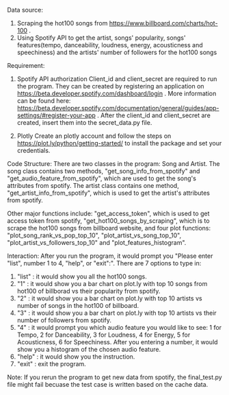 
Data source:
1. Scraping the hot100 songs from https://www.billboard.com/charts/hot-100 . 
2. Using Spotify API to get the artist, songs' popularity, songs' features(tempo, danceability, loudness, energy, acousticness and speechiness) and the artists' number of followers for the hot100 songs  


Requirement: 
1. Spotify API authorization 
Client_id and client_secret are required to run the program. They can be created by registering an application on https://beta.developer.spotify.com/dashboard/login . More information can be found here: https://beta.developer.spotify.com/documentation/general/guides/app-settings/#register-your-app . After the client_id and client_secret are created, insert them into the secret_data.py file. 

2. Plotly 
Create an plotly account and follow the steps on https://plot.ly/python/getting-started/ to install the package and set your credentials. 


Code Structure:
There are two classes in the program: Song and Artist. The song class contains two methods, "get_song_info_from_spotify" and "get_audio_feature_from_spotify", which are used to get the song's attributes from spotify. The artist class contains one method, "get_artist_info_from_spotify", which is used to get the artist's attributes from spotify. 

Other major functions include: "get_access_token", which is used to get access token from spotify, "get_hot100_songs_by_scraping", which is to scrape the hot100 songs from billboard website, and four plot functions: "plot_song_rank_vs_pop_top_10", "plot_artist_vs_song_top_10", "plot_artist_vs_followers_top_10" and "plot_features_histogram". 


Interaction:
After you run the program, it would prompt you "Please enter "list", number 1 to 4, "help", or "exit":".
There are 7 options to type in:
1. "list" : it would show you all the hot100 songs. 
2. "1" : it would show you a bar chart on plot.ly with top 10 songs from hot100 of billborad vs their popularity from spotify. 
3. "2" : it would show you a bar chart on plot.ly with top 10 artists vs number of songs in the hot100 of billboard.
4. "3" : it would show you a bar chart on plot.ly with top 10 artists vs their number of followers from spotify.
5. "4" : it would prompt you which audio feature you would like to see: 1 for Tempo, 2 for Danceability, 3 for Loudness, 4 for Energy, 5 for Acousticness, 6 for Speechiness. After you entering a number, it would show you a histogram of the chosen audio feature. 
6. "help" : it would show you the instruction.
7. "exit" : exit the program. 


Note: 
If you rerun the program to get new data from spotify, the final_test.py file might fail becuase the test case is written based on the cache data. 

 


